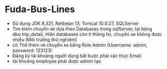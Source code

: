 # Fuda-Bus-Lines
- Sử dụng JDK 8.321, Netbean 13, Tomcat 10.0.27, SQLServer
- Tìm kiém chuyến xe dựa theo Databases trong sqlServer, tại bảng dbo.trip_detail, Hiện databases còn ít thông tin, chuyến xe không được nhiều (Môi trường thử nghiệm)
- có Thể thêm vé chuyến xe bằng Role Admin (Username: admin, password: 123123)
- Đăng ký tài khoảng người dùng bắt buộc phải xác thực Email
- tài khoảng employee phải được admin tạo
